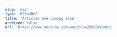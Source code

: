 ```yaml
---
slug: 'wip'
type: 'RESOURCE'
title: 'Articles are coming soon'
archived: false
url: 'https://www.youtube.com/watch?v=Z0DO0XyS8Ko'
---
```

